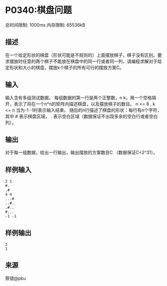 # P0340:棋盘问题

总时间限制: 1000ms 内存限制: 65536kB

## 描述
在一个给定形状的棋盘（形状可能是不规则的）上面摆放棋子，棋子没有区别。要求摆放时任意的两个棋子不能放在棋盘中的同一行或者同一列，请编程求解对于给定形状和大小的棋盘，摆放k个棋子的所有可行的摆放方案C。

## 输入
输入含有多组测试数据。
每组数据的第一行是两个正整数，n k，用一个空格隔开，表示了将在一个n*n的矩阵内描述棋盘，以及摆放棋子的数目。 n <= 8 , k <= n
当为-1 -1时表示输入结束。
随后的n行描述了棋盘的形状：每行有n个字符，其中 # 表示棋盘区域， . 表示空白区域（数据保证不出现多余的空白行或者空白列）。

## 输出
对于每一组数据，给出一行输出，输出摆放的方案数目C （数据保证C<2^31）。

## 样例输入
```
2 1
#.
.#
4 4
...#
..#.
.#..
#...
-1 -1
```
## 样例输出
```
2
1
```
## 来源
蔡错@pku
